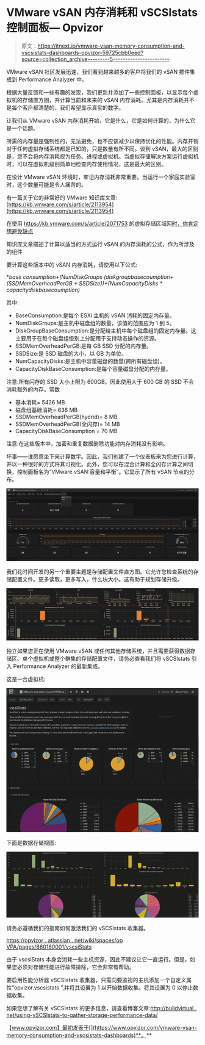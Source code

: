 # VMware vSAN 内存消耗和 vSCSIstats 控制面板— Opvizor

> 原文：<https://itnext.io/vmware-vsan-memory-consumption-and-vscsistats-dashboards-opvizor-59725cbb0eed?source=collection_archive---------5----------------------->

VMware vSAN 社区发展迅速，我们看到越来越多的客户将我们的 vSAN 插件集成到 Performance Analyzer 中。

根据大量反馈和一些有趣的发现，我们更新并添加了一些控制面板，以显示每个虚拟机的存储直方图，并计算当前和未来的 vSAN 内存消耗。尤其是内存消耗并不是每个客户都清楚的，我们希望显示真实的数字。

让我们从 VMware vSAN 内存消耗开始，它是什么，它是如何计算的，为什么它是一个话题。

所需的内存量是强制性的，无法避免，也不应该减少以保持优化的性能。内存开销对于任何虚拟存储系统都是已知的，只是数量有所不同。谈到 vSAN，最大的区别是，您不会将内存消耗视为任务、进程或虚拟机。当虚拟存储解决方案运行虚拟机时，可以在虚拟机级别简单地检查内存使用情况，这是最大的区别。

在设计 VMware vSAN 环境时，牢记内存消耗非常重要。当运行一个家庭实验室时，这个数量可能是令人痛苦的。

有一篇关于它的非常好的 VMware 知识库文章:[https://kb.vmware.com/s/article/2113954](https://kb.vmware.com/s/article/2113954)

在使用 https://kb.vmware.com/s/article/2071753 的虚拟存储区域网[时，你肯定想避免缺点](https://kb.vmware.com/s/article/2071753)

知识库文章描述了计算以适当的方式运行 vSAN 的内存消耗的公式，作为所涉及的组件

要计算这些版本中的 vSAN 内存消耗，请使用以下公式:

**base consumption+(NumDiskGroups *(diskgroupbasecoumption+(SSDMemOverheadPerGB * SSDSize))+(NumCapacityDisks * capacitydiskbasecoumption)**

其中:

*   BaseConsumption:是每个 ESXi 主机的 vSAN 消耗的固定内存量。
*   NumDiskGroups:是主机中磁盘组的数量，该值的范围应为 1 到 5。
*   DiskGroupBaseConsumption:是分配给主机中每个磁盘组的固定内存量。这主要用于在每个磁盘组级别上分配用于支持动态操作的资源。
*   SSDMemOverheadPerGB:是每 GB SSD 分配的内存量。
*   SSDSize:是 SSD 磁盘的大小，以 GB 为单位。
*   NumCapacityDisks:是主机中容量磁盘的数量(跨所有磁盘组)。
*   CapacityDiskBaseConsumption:是每个容量磁盘分配的内存量。

注意:所有闪存的 SSD 大小上限为 600GB，因此使用大于 600 GB 的 SSD 不会消耗额外的内存。常数

*   基本消耗= 5426 MB
*   磁盘组基础消耗= 636 MB
*   SSDMemOverheadPerGB(hydrid)= 8 MB
*   SSDMemOverheadPerGB(全闪存)= 14 MB
*   CapacityDiskBaseConsumption = 70 MB

注意:在这些版本中，加密和重复数据删除功能对内存消耗没有影响。

坏事——谁愿意坐下来计算数字。因此，我们创建了一个仪表板来为您进行计算，并以一种很好的方式将其可视化。此外，您可以在混合计算和全闪存计算之间切换，控制面板名为“VMware vSAN:容量和平衡”。它显示了所有 vSAN 节点的分布。

![](img/a5829f1158b23df81abde9c2454b510e.png)

我们花时间开发的另一个重要主题是存储配置文件直方图。它允许您检查系统的存储配置文件。更多读取，更多写入，什么块大小。这有助于规划存储升级。

![](img/09a9b0d724025529ab3283c573d186c3.png)

独立如果您正在使用 VMware vSAN 或任何其他存储系统，并且需要获得数据存储区、单个虚拟机或整个群集的存储配置文件，请务必查看我们将 vSCSIstats 引入 Performance Analyzer 的最新集成。

这是一台虚拟机:

![](img/9e2c65893bfbb4a68bb1744bd09162fc.png)

下面是数据存储视图:

![](img/0def1ed75b4e5797a13003bd60c886f0.png)

请务必遵循我们的指南如何激活我们的 vSCSIstats 收集器。

[https://opvizor . atlassian . net/wiki/spaces/op VPA/pages/860160001/vscsiStats](https://opvizor.atlassian.net/wiki/spaces/OPVPA/pages/860160001/vscsiStats)

由于 vscsiStats 本身会消耗一些主机资源，因此不建议让它一直运行。但是，如果您必须对存储性能进行故障排除，它会非常有帮助。

要启用性能分析器 vSCSIstats 收集器，只需向要监视的主机添加一个自定义属性“opvizor.vscsistats ”,并将其设置为 1 以开始数据收集。将其设置为 0 以停止数据收集。

如果您想了解有关 vSCSIstats 的更多信息，请查看博客文章:[http://buildvirtual . net/using-vSCSIstats-to-gather-storage-performance-data/](http://buildvirtual.net/using-vscsistats-to-gather-storage-performance-data/)

【www.opvizor.com】最初发表于[](https://www.opvizor.com/vmware-vsan-memory-consumption-and-vscsistats-dashboards)**。**